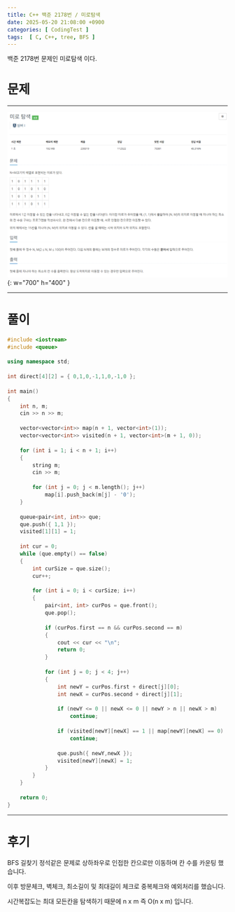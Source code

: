 ```yaml
---
title: C++ 백준 2178번 / 미로탐색
date: 2025-05-20 21:08:00 +0900
categories: [ CodingTest ]  
tags:  [ C, C++, tree, BFS ]
---
```


백준 2178번 문제인 미로탐색 이다.

# 문제   
---------------------------------------

![Desktop View](/assets/img/미로탐색.png){: w="700" h="400" }

---------------------------------------

# 풀이

```c++
#include <iostream>
#include <queue>

using namespace std;

int direct[4][2] = { 0,1,0,-1,1,0,-1,0 };

int main()
{
    int n, m;
    cin >> n >> m;
    
    vector<vector<int>> map(n + 1, vector<int>(1));
    vector<vector<int>> visited(n + 1, vector<int>(m + 1, 0));
    
    for (int i = 1; i < n + 1; i++)
    {
        string m;
        cin >> m;
        
        for (int j = 0; j < m.length(); j++)
            map[i].push_back(m[j] - '0');        
    }
    
    queue<pair<int, int>> que;
    que.push({ 1,1 });
    visited[1][1] = 1;
    
    int cur = 0;
    while (que.empty() == false)
    {
        int curSize = que.size();
        cur++;
        
        for (int i = 0; i < curSize; i++)
        {
            pair<int, int> curPos = que.front();
            que.pop();
            
            if (curPos.first == n && curPos.second == m)
            {
                cout << cur << "\n";
                return 0;
            }
            
            for (int j = 0; j < 4; j++)
            {
                int newY = curPos.first + direct[j][0];
                int newX = curPos.second + direct[j][1];
                
                if (newY <= 0 || newX <= 0 || newY > n || newX > m)
                    continue;
                
                if (visited[newY][newX] == 1 || map[newY][newX] == 0)
                    continue;
                
                que.push({ newY,newX });
                visited[newY][newX] = 1;
            }
        }
    }
    
    return 0;
}
```
---------------------------------------

# 후기

BFS 길찾기 정석같은 문제로 상하좌우로 인접한 칸으로만 이동하며 칸 수를 카운팅 했습니다.

이후 방문체크, 벽체크, 최소길이 및 최대길이 체크로 중복체크와 예외처리를 했습니다.

시간복잡도는 최대 모든칸을 탐색하기 때문에 n x m 즉 O(n x m) 입니다.
